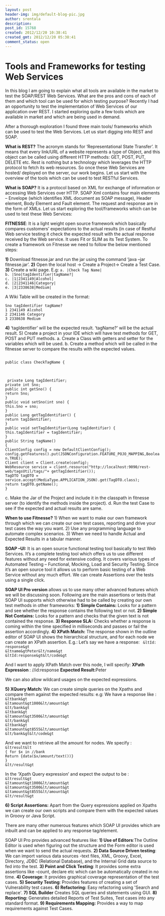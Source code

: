 ```yaml
---
layout: post
header-img: img/default-blog-pic.jpg
author: srentala
description: 
post_id: 15768
created: 2012/12/20 10:38:41
created_gmt: 2012/12/20 05:38:41
comment_status: open
---
```


# Tools and Frameworks for testing Web Services

<p>In this blog I am going to explain what all tools are available in the market to test the SOAP/REST Web Services. What are the pros and cons of each of them and which tool can be used for which testing purpose?
Recently I had an opportunity to test the implementation of Web Services of our application over REST. I started exploring quite a few tools which are available in market and which are being used in demand.</p>
<p>After a thorough exploration I found three main tools/ frameworks which can be used to test the Web Services. Let us start digging into REST and SOAP.</p>
<p><strong>What is REST?</strong> The acronym stands for ‘Representational State Transfer’. It means that every link/URL of a website represents a type of Object, and this object can be called using different HTTP methods: GET, POST, PUT, DELETE etc. Rest is nothing but a technology which leverages the HTTP protocol to fetch its web resources. So once these Web Services are hosted/ deployed on the server, our work begins. Let us start with the overview of the tools which can be used to test RESTful Services.
<!--more--></p>
<p><strong>What is SOAP?</strong> It is a protocol based on XML for exchange of information or accessing Web Services over HTTP. SOAP Xml contains four main elements – Envelope (which identifies XML document as SOAP message), Header element, Body Element and Fault element. The request and response are in the form of XMLs.
Let us start exploring the tool/frameworks which can be used to test these Web Services:</p>
<p><strong>FITNESSE</strong>: It is a light weight open source framework which basically compares customers’ expectations to the actual results (in case of Restful Web service testing it check the expected result with the actual response received by the Web service. It uses Fit or SLIM as its Test System. To create a framework on Fitnesse we need to follow the below mentioned steps:</p>
<p><strong>1)</strong> Download fitnesse.jar and run the jar using the command ‘java –jar fitnesse.jar’.
<strong>2)</strong> Open the local host -&gt; Create a Project-&gt; Create a Test Case.
<strong>3)</strong> Create a wiki page. E.g:
<code>a. |Check Tag Name|
b. |Sno|tagIdentifier|tagName?|
c. |1|2341149|Alcohol|
d. |2|2341146|Category|
e. |3|2338638|Medium|</code></p>
<p>A Wiki Table will be created in the format:</p>
<p><code>Sno tagIdentifier tagName?
1 2341149 Alcohol
2 2341146 Category
3 2338638 Medium</code></p>
<p><strong>4)</strong> ‘tagIdentifier’ will be the expected result. ‘tagName?’ will be the actual result.
5) Create a project in your IDE which will have test methods for GET, POST and PUT methods.
a. Create a Class with getters and setter for the variables which will be used.
b. Create a method which will be called in the fitnesse server to compare the results with the expected values.</p>
<p><code>
public class CheckTagName {</code></p>
<p>&nbsp;</p>
<p><code> private Long tagIdentifier;
private int Sno;
public int getSno() {
return Sno;
}
public void setSno(int sno) {
this.Sno = sno;
}
public Long getTagIdentifier() {
return tagIdentifier;
}
public void setTagIdentifier(Long tagIdentifier) {
this.tagIdentifier = tagIdentifier;
}
public String tagName()
{
ClientConfig config = new DefaultClientConfig();
config.getFeatures().put(JSONConfiguration.FEATURE_POJO_MAPPING,Boolean.TRUE);
Client client = Client.create(config);
WebResource service = client.resource("http://localhost:9090/rest-web/tagsUtil/tags/"+ getTagIdentifier());
TagDTO tagDTO = service.accept(MediaType.APPLICATION_JSON).get(TagDTO.class);
return tagDTO.getName();
}
</code></p>
<p>c. Make the Jar of the Project and include it in the classpath in fitnesse server (to identify the methods inside the project).
d. Run the test Case to see if the expected and actual results are same.</p>
<p><strong>When to use Fitnesse?</strong>
1) When we want to make our own framework through which we can create our own test cases, reporting and drive your test cases the way you want.
2) Use any programming language to automate complex scenarios.
3) When we need to handle Actual and Expected Results in a tabular manner.</p>
<p><strong>SOAP –UI:</strong> It is an open source functional testing tool basically to test Web Services. It’s a complete testing tool which offers us to use different features without any need for extensive coding. It covers various types of Automated Testing – Functional, Mocking, Load and Security Testing. Since it’s an open source tool it allows us to perform basic testing of a Web Service without any much effort. We can create Assertions over the tests using a single click.</p>
<p><strong>SOAP UI Pro version</strong> allows us to use many other advanced features which we will be discussing soon.
Following are the main assertions or tests that SOAP UI supports which otherwise had to be called by creating our own test methods in other frameworks:
<strong>1) Simple Contains:</strong> Looks for a pattern and see whether the response contains the following text or not.
<strong>2) Simple Not Contains:</strong> Looks for a pattern and checks that the given text is not contained the response.
<strong>3) Response SLA:</strong> Checks whether a response is coming within the time specified in milliseconds and passes or fail the assertion accordingly.
<strong>4) XPath Match:</strong> The response shown in the outline editor of SOAP UI shows the hierarchical structure, and for each node we can create an XPath assertion.
E.g.: Let’s say we have a response:
<code> &amp;ltId: response&amp;gt
&amp;ltname&amp;gtPeter&amp;lt/name&amp;gt
&amp;ltId:response&amp;gt&amp;lt/code&amp;gt</code></p>
<p>And I want to apply XPath Match over this node, I will specify:
<strong>XPath Expression </strong>: //id:response
<strong>Expected Result:</strong>Peter</p>
<p>We can also allow wildcard usages on the expected expressions.</p>
<p><strong>5) XQuery Match:</strong> We can create simple queries on the Xpaths and compare them against the expected results:
e.g: We have a response like :
<code> &amp;ltbank&amp;gt
&amp;ltamount&amp;gt1000&amp;lt/amount&amp;gt
&amp;lt/bank&amp;gt
&amp;ltbank&amp;gt
&amp;ltamount&amp;gt3500&amp;lt/amount&amp;gt
&amp;lt/bank&amp;gt
&amp;ltbank&amp;gt
&amp;ltamount&amp;gt8555&amp;lt/amount&amp;gt
&amp;lt/bank&amp;gt&amp;lt/code&amp;gt</code></p>
<p>And we want to retrieve all the amount for nodes.
We specify :
<code>
&amp;ltresult&amp;lt
{ for $x in //bank
Return {data($x/amount/text())}
}
&amp;lt/result&amp;gt
</code></p>
<p>In the ‘Xpath Query expression’ and expect the output to be :
<code>
&amp;ltresult&amp;gt
&amp;ltamount&amp;gt1000&amp;lt/amount&amp;gt
&amp;ltamount&amp;gt3500&amp;lt/amount&amp;gt
&amp;ltamount&amp;gt8555&amp;lt/amount&amp;gt
&amp;lt/result&amp;gt
</code></p>
<p><strong>6) Script Assertions:</strong> Apart from the Query expressions applied on Xpaths we can create our own scripts and compare them with the expected values in Groovy or Java Script.</p>
<p>There are many other numerous features which SOAP UI provides which are inbuilt and can be applied to any response tag/element.</p>
<p>SOAP UI Pro provides advanced features like:
<strong>1) Use of Editors</strong>:The Outline Editor is used when figuring out the structure and the Form editor is used when we want to send the actual requests.
<strong>2) Data Source Driven testing</strong>: We can import various data sources -text files, XML, Groovy, Excel, Directory, JDBC (Relational Database), and the Internal Grid data source to fed into the test.
<strong>3) Point and Click Testing</strong>: It provides some extra assertions like -count, declare etc which can be automatically created in no time.
<strong>4) Coverage</strong>: It provides graphical coverage representation of the test cases.
<strong>5) Security Testing</strong>: Provides features of creating a set of Vulnerability test cases.
<strong>6) Refactoring:</strong> Easy refactoring using 'Search and replace'.
<strong>7) SQL Builder</strong> Creates SQL queries and statements using GUI.
<strong>8) Reporting:</strong> Generates detailed Reports of Test Suites, Test cases into any standard format.
<strong>9) Requirements Mapping:</strong> Provides a way to map requirements against Test Cases.</p>